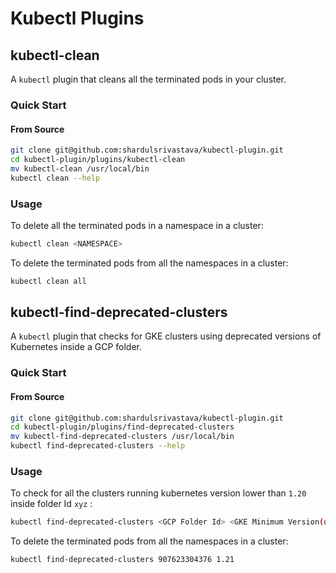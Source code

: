 # Kubectl Plugins


## kubectl-clean

A `kubectl` plugin that cleans all the terminated pods in your cluster.

### Quick Start

#### From Source

```bash
git clone git@github.com:shardulsrivastava/kubectl-plugin.git
cd kubectl-plugin/plugins/kubectl-clean
mv kubectl-clean /usr/local/bin
kubectl clean --help
```

### Usage

To delete all the terminated pods in a namespace in a cluster: 
```bash
kubectl clean <NAMESPACE>
```

To delete the terminated pods from all the namespaces in a cluster:

```bash
kubectl clean all
```

## kubectl-find-deprecated-clusters

A `kubectl` plugin that checks for GKE clusters using deprecated versions of Kubernetes inside a GCP folder.

### Quick Start

#### From Source

```bash
git clone git@github.com:shardulsrivastava/kubectl-plugin.git
cd kubectl-plugin/plugins/find-deprecated-clusters
mv kubectl-find-deprecated-clusters /usr/local/bin
kubectl find-deprecated-clusters --help
```

### Usage

To check for all the clusters running kubernetes version lower than `1.20` inside folder Id `xyz` : 
```bash
kubectl find-deprecated-clusters <GCP Folder Id> <GKE Minimum Version(optional)> 
```

To delete the terminated pods from all the namespaces in a cluster:

```bash
kubectl find-deprecated-clusters 907623304376 1.21
```